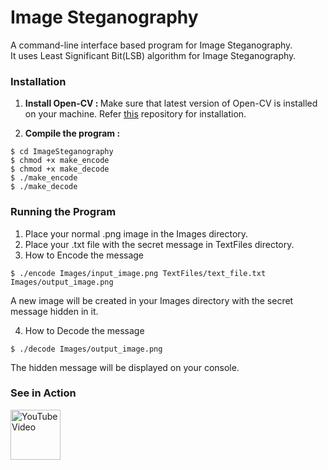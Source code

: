 Image Steganography
===================

A command-line interface based program for Image Steganography.<br>
It uses Least Significant Bit(LSB) algorithm for Image Steganography.

### Installation

1. <b>Install Open-CV : </b>
Make sure that latest version of Open-CV is installed on your machine.
Refer <a href="https://github.com/jayrambhia/Install-OpenCV">this</a> repository for installation.

2. <b>Compile the program : </b>
  ```
  $ cd ImageSteganography
  $ chmod +x make_encode
  $ chmod +x make_decode
  $ ./make_encode
  $ ./make_decode
  ```

### Running the Program

1. Place your normal .png image in the Images directory.
2. Place your .txt file with the secret message in TextFiles directory.
3. How to Encode the message

  ```
  $ ./encode Images/input_image.png TextFiles/text_file.txt Images/output_image.png
  ```
  A new image will be created in your Images directory with the secret message hidden in it.

4. How to Decode the message

  ```
  $ ./decode Images/output_image.png
  ```
  The hidden message will be displayed on your console.

### See in Action
<a href="https://youtu.be/pLOUYwLjG5E"><img src="https://github.com/hitanshu-dhawan/ImageSteganography/blob/master/youtube_icon.png" alt="YouTube Video"  width="80px" /></a>
